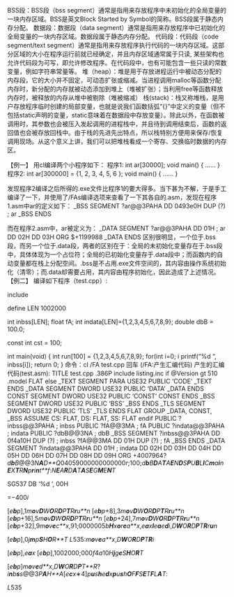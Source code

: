BSS段：BSS段（bss segment）通常是指用来存放程序中未初始化的全局变量的一块内存区域。BSS是英文Block Started by Symbol的简称。BSS段属于静态内存分配。 
数据段：数据段（data segment）通常是指用来存放程序中已初始化的全局变量的一块内存区域。数据段属于静态内存分配。 
代码段：代码段（code segment/text  segment）通常是指用来存放程序执行代码的一块内存区域。这部分区域的大小在程序运行前就已经确定，并且内存区域通常属于只读,  某些架构也允许代码段为可写，即允许修改程序。在代码段中，也有可能包含一些只读的常数变量，例如字符串常量等。 
 堆（heap）：堆是用于存放进程运行中被动态分配的内存段，它的大小并不固定，可动态扩张或缩减。当进程调用malloc等函数分配内存时，新分配的内存就被动态添加到堆上（堆被扩张）；当利用free等函数释放内存时，被释放的内存从堆中被剔除（堆被缩减） 
 栈(stack)：栈又称堆栈，是用户存放程序临时创建的局部变量，也就是说我们函数括弧“{}”中定义的变量（但不包括static声明的变量，static意味着在数据段中存放变量）。除此以外，在函数被调用时，其参数也会被压入发起调用的进程栈中，并且待到调用结束后，函数的返回值也会被存放回栈中。由于栈的先进先出特点，所以栈特别方便用来保存/恢复调用现场。从这个意义上讲，我们可以把堆栈看成一个寄存、交换临时数据的内存区。

【例一】 
 用cl编译两个小程序如下： 
 程序1: 
 int ar[30000]; 
 void main()
 { 
     …… 
 } 
 程序2: 
 int ar[300000] = {1, 2, 3, 4, 5, 6 }; 
 void main() 
 { 
     …… 
 }

发现程序2编译之后所得的.exe文件比程序1的要大得多。当下甚为不解，于是手工编译了一下，并使用了/FAs编译选项来查看了一下其各自的.asm，发现在程序1.asm中ar的定义如下： 
 _BSS SEGMENT 
      ?ar@@3PAHA DD 0493e0H DUP (?)    ; ar 
 _BSS ENDS

而在程序2.asm中，ar被定义为： 
 _DATA SEGMENT 
      ?ar@@3PAHA DD 01H     ; ar 
                 DD 02H 
                 DD 03H 
                 ORG $+1199988 
 _DATA ENDS 
 区别很明显，一个位于.bss段，而另一个位于.data段，两者的区别在于：全局的未初始化变量存在于.bss段中，具体体现为一个占位符；全局的已初始化变量存于.data段中；而函数内的自动变量都在栈上分配空间。.bss是不占用.exe文件空间的，其内容由操作系统初始化（清零）；而.data却需要占用，其内容由程序初始化，因此造成了上述情况。  
 【例二】 
 编译如下程序（test.cpp）:

include

define LEN 1002000

int inbss[LEN]; 
 float fA; 
 int indata[LEN]={1,2,3,4,5,6,7,8,9}; 
 double dbB = 100.0;

const int cst = 100;

int main(void) 
 { 
     int run[100] = {1,2,3,4,5,6,7,8,9}; 
     for(int i=0; i 
         printf(“%d “, inbss[i]); 
     return 0; 
 } 
 命令：cl /FA  test.cpp 回车 (/FA:产生汇编代码) 
 产生的汇编代码(test.asm): 
     TITLE    test.cpp 
     .386P 
 include listing.inc 
 if @Version gt 510 
 .model FLAT 
 else 
 _TEXT    SEGMENT PARA USE32 PUBLIC ‘CODE’ 
 _TEXT    ENDS 
 _DATA    SEGMENT DWORD USE32 PUBLIC ‘DATA’ 
 _DATA    ENDS 
 CONST    SEGMENT DWORD USE32 PUBLIC ‘CONST’ 
 CONST    ENDS 
 _BSS    SEGMENT DWORD USE32 PUBLIC ‘BSS’ 
 _BSS    ENDS 
 _TLS    SEGMENT DWORD USE32 PUBLIC ‘TLS’ 
 _TLS    ENDS 
 FLAT    GROUP _DATA, CONST, _BSS 
     ASSUME    CS: FLAT, DS: FLAT, SS: FLAT 
 endif 
 PUBLIC    ?inbss@@3PAHA                    ; inbss 
 PUBLIC    ?fA@@3MA                    ; fA 
 PUBLIC    ?indata@@3PAHA                    ; indata 
 PUBLIC    ?dbB@@3NA                    ; dbB 
 _BSS    SEGMENT 
 ?inbss@@3PAHA DD 0f4a10H DUP (?)            ; inbss 
 ?fA@@3MA DD    01H DUP (?)                ; fA 
 _BSS    ENDS 
 _DATA    SEGMENT 
 ?indata@@3PAHA DD 01H                    ; indata 
     DD    02H 
     DD    03H 
     DD    04H 
  DD    05H 
     DD    06H 
     DD    07H 
     DD    08H 
     DD    09H 
     ORG +4007964?*d**b**B*@@3*N**A**D**Q*04059000000000000*r*;100;*d**b**B**D**A**T**A**E**N**D**S**P**U**B**L**I**C**m**a**i**n**E**X**T**R**N**p**r**i**n**t**f*:*N**E**A**R**D**A**T**A**S**E**G**M**E**N**T*

SG537    DB    ‘%d ‘, 00H 

=−400*i*

[*e**b**p*],1*m**o**v**D**W**O**R**D**P**T**R**r**u**n*
[*e**b**p*+8],3*m**o**v**D**W**O**R**D**P**T**R**r**u**n*
[*e**b**p*+16],5*m**o**v**D**W**O**R**D**P**T**R**r**u**n*
[*e**b**p*+24],7*m**o**v**D**W**O**R**D**P**T**R**r**u**n*
[*e**b**p*+32],9*m**o**v**e**c**x*,91;0000005*b**H**x**o**r**e**a**x*,*e**a**x**l**e**a**e**d**i*,*D**W**O**R**D**P**T**R**r**u**n*


[*e**b**p*],0*j**m**p**S**H**O**R**T*
*L*535:*m**o**v**e**a**x*,*D**W**O**R**D**P**T**R**i*

[*e**b**p*],*e**a**x*
[*e**b**p*],1002000;000*f*4*a*10*H**j**g**e**S**H**O**R**T*

[*e**b**p*]*m**o**v**e**d**x*,*D**W**O**R**D**P**T**R*?*i**n**b**s**s*@@3*P**A**H**A*[*e**c**x*∗4]*p**u**s**h**e**d**x**p**u**s**h**O**F**F**S**E**T**F**L**A**T*:


*L*535